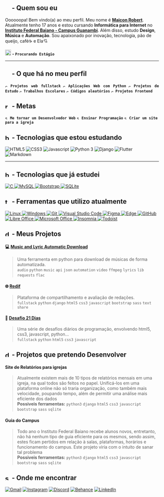 ## <img src=uicons/fonte-de-icone-de-user-gratis.svg width=17/> - Quem sou eu

Oooooopa! Bem vindo(a) ao meu perfil. Meu nome é [**Maicon Robert**](https://github.com/maiconrp). Atualmente tenho 17 anos e estou cursando **Informática para Internet** no [**Instituto Federal Baiano - Campus Guanambi**](https://www.ifbaiano.edu.br/unidades/guanambi/). Além disso, estudo **Design**, **Música** e **Automação**. Sou apaixonado por inovação, tecnologia, pão de queijo, café☕ e Ela💘


<img alt=job-icon src=uicons/job-search.png width=19/> **- `Procurando Estágio`**
<hr>

## <img src=uicons/bank-free-icon-font.svg width=17/> - O que há no meu perfil

<div align=justify word-spacing=6em>
 
<img alt=check-icon src=uicons/check-free-icon-font.svg width=10/> **`Projetos web fullstack`**
<img alt=check-icon src=uicons/check-free-icon-font.svg width=10/> **`Aplicações Web com Python`**
<img alt=check-icon src=uicons/check-free-icon-font.svg width=10/> **`Projetos de Estudo`**
<img alt=check-icon src=uicons/check-free-icon-font.svg width=10/> **`Trabalhos Escolares`**
<img alt=check-icon src=uicons/check-free-icon-font.svg width=10/> **`Códigos aleatórios`**
<img alt=check-icon src=uicons/check-free-icon-font.svg width=10/> **`Projetos Frontend`**
</div>

## <img alt=rocket-icon src=uicons/rocket-lunch-free-icon-font.svg width=17/> - Metas

<img alt=sparkles-icon src=uicons/sparkles-free-icon-font.svg width=12/> **`Me tornar um Desenvolvedor Web`**
<img alt=sparkles-icon src=uicons/sparkles-free-icon-font.svg width=12/> **`Ensinar Programação`**
<img alt=sparkles-icon src=uicons/sparkles-free-icon-font.svg width=12/> **`Criar um site para a igreja`**

## <img alt=book-icon src=uicons/book-alt-free-icon-font.svg width=17/> - Tecnologias que estou estudando


![HTML5](https://img.shields.io/badge/HTML5-E34F26?style=for-the-badge&logo=html5&logoColor=white&labelColor=1F6FEB&color=1F6FEB)
![CSS3](https://img.shields.io/badge/CSS3-1572B6?style=for-the-badge&logo=css3&logoColor=white&labelColor=1F6FEB&color=1F6FEB)
![Javascript](https://img.shields.io/badge/JavaScript-323330?style=for-the-badge&logo=javascript&logoColor=white&labelColor=1F6FEB&color=1F6FEB)
![Python 3](https://img.shields.io/badge/python-3670A0?style=for-the-badge&logo=python&logoColor=white&labelColor=1F6FEB&color=1F6FEB)
![Django](https://img.shields.io/badge/django-%23092E20.svg?style=for-the-badge&logo=django&logoColor=white&labelColor=1F6FEB&color=1F6FEB)
![Flutter](https://img.shields.io/badge/Flutter-%2302569B.svg?style=for-the-badge&logo=Flutter&logoColor=white&labelColor=1F6FEB&color=1F6FEB)
![Markdown](https://img.shields.io/badge/Markdown-000000?style=for-the-badge&logo=markdown&logoColor=white&labelColor=1F6FEB&color=1F6FEB)
<hr>

## <img alt=bookmark-icon src=uicons/bookmark-free-icon-font.svg width=17/> - Tecnologias que já estudei

[
![C](https://img.shields.io/badge/C-00599C?style=for-the-badge&logo=c&logoColor=white&labelColor=1F6FEB&color=1F6FEB)
![MySQL](https://img.shields.io/badge/MySQL-FFC500?style=for-the-badge&logo=mysql&logoColor=white&labelColor=1F6FEB&color=1F6FEB&labelColor=white)
![Bootstrap](https://img.shields.io/badge/Bootstrap-563D7C?style=for-the-badge&logo=bootstrap&logoColor=white&labelColor=1F6FEB&color=1F6FEB)
![SQLite](https://img.shields.io/badge/sqlite-%2307405e.svg?style=for-the-badge&logo=sqlite&logoColor=white&labelColor=1F6FEB&color=1F6FEB)
](#n)

## <img alt=toolbox-icon src=uicons/fonte-de-icone-de-tool-box-gratis.svg width=17/> - Ferramentas que utilizo atualmente
[
![Linux](https://img.shields.io/badge/Linux-FCC644?style=for-the-badge&logo=linux&logoColor=white&labelColor=1F6FEB&color=1F6FEB)
![Windows](https://img.shields.io/badge/Windows-0078D6?style=for-the-badge&logo=windows&logoColor=white&labelColor=1F6FEB&color=1F6FEB)
![Git](https://img.shields.io/badge/GIT-E44C30?style=for-the-badge&logo=git&logoColor=white&labelColor=1F6FEB&color=1F6FEB)
![Visual Studio Code](https://img.shields.io/badge/VSCode-0078D4?style=for-the-badge&logo=visual%20studio%20code&logoColor=white&labelColor=1F6FEB&color=1F6FEB)
![Figma](https://img.shields.io/badge/figma-%23F24E1E.svg?style=for-the-badge&logo=figma&logoColor=white&labelColor=1F6FEB&color=1F6FEB)
![Edge](https://img.shields.io/badge/Edge-0078D7?style=for-the-badge&logo=Microsoft-edge&logoColor=white&labelColor=1F6FEB&color=1F6FEB)
![GitHub](https://img.shields.io/badge/github-%23121011.svg?style=for-the-badge&logo=github&logoColor=white&labelColor=1F6FEB&color=1F6FEB)
![Libre Office](https://img.shields.io/badge/LibreOffice-18A303?style=for-the-badge&logo=LibreOffice&logoColor=white&labelColor=1F6FEB&color=1F6FEB)
![Microsoft Office](https://img.shields.io/badge/MS_Office-D83B01?style=for-the-badge&logo=microsoft-office&logoColor=white&labelColor=1F6FEB&color=1F6FEB)
![Insomnia](https://img.shields.io/badge/Insomnia-black?style=for-the-badge&logo=insomnia&logoColor=5849BE&&logoColor=white&labelColor=1F6FEB&color=1F6FEB)
![Todoist](https://img.shields.io/badge/Todoist-E44332?style=for-the-badge&logo=todoist&logoColor=white&labelColor=1F6FEB&color=1F6FEB)
](#n)
<!--
## <img alt=estatistics-icon src=uicons/fonte-de-icone-de-stats-gratis.svg width=17/> -  Minha atividade

<picture>
  <source media="(prefers-color-scheme: dark)" srcset="https://activity-graph.herokuapp.com/graph?username=maicon15rp&theme=github-dark&hide_title=true">
  <source media="(prefers-color-scheme: light)" srcset="https://activity-graph.herokuapp.com/graph?username=maicon15rp&theme=minimal&hide_title=true">
  <img alt="Maicon15rp github activity graph" src="https://activity-graph.herokuapp.com/graph?username=maicon15rp&theme=github-dark&hide_title=true"/>
</picture>
-->
## <img alt=document-icon src=uicons/document-free-icon-font.svg width=17/> -  Meus Projetos

#### :computer: [Music and Lyric Automatic Download](https://github.com/maiconrp/Music-Lyric-Download)
> Uma ferramenta em python para download de músicas de forma automatizada. <br>
> `audio` `python` `music` `api` `json` `automation` `video` `ffmpeg` `lyrics` `lib` `requests` `flac`

#### 🌐 [Redif](https://github.com/maicon15rp/Redif)
> Plataforma de compartilhamento e avaliação de redações. <br>
> `fullstack` `python` `django` `html5` `css3` `javascript` `bootstrap` `sass` `text` `share`

#### 🦾 [Desafio 21 Dias](https://github.com/maiconrp/Desafio-21-Dias)
> Uma série de desafios diários de programação, envolvendo html5, css3, javascript, python... <br>
> `fullstack` `python` `html5` `css3` `javascript`

## <img alt=document-icon src=uicons/document-free-icon-font.svg width=17/> - Projetos que pretendo Desenvolver 
#### Site de Relatórios para igrejas
> Atualmente existem mais de 10 tipos de relatórios mensais em uma igreja, na qual todos são feitos no papel. Unificá-los em uma plataforma online não só traria organização, como também mais velocidade, poupando tempo, além de permitir uma análise  mais eficiente dos dados<br>
**Possiveis ferramentas:** `python3` `django` `html5` `css3` `javascript` `bootstrap` `sass` `sqlite`

#### Guia do Campus
> Todo ano o Instituto Federal Baiano recebe alunos novos, entretanto, não há nenhum tipo de guia eficiente para os mesmos, sendo assim, estes ficam pertidos em relação à salas, plataformas, horários e funcionamento do campus. Este projeto viria com o intuito de sanar tal problema<br>
**Possiveis ferramentas:** `python3` `django` `html5` `css3` `javascript` `bootstrap` `sass` `sqlite`

##  <img alt=search-icon src=uicons/search-free-icon-font.svg width=17/> - Onde me encontrar

[![Gmail](https://img.shields.io/badge/Gmail-D14836?style=for-the-badge&logo=gmail&logoColor=white&labelColor=1F6FEB&color=1F6FEB)](mailto:maiconlk2321@gmail.com)
[![Instagram](https://img.shields.io/badge/maiconrobertp-%23E4405F.svg?style=for-the-badge&logo=Instagram&logoColor=white&labelColor=1F6FEB&color=1F6FEB)](https://www.instagram.com/maiconrobertp/)
[![Discord](https://img.shields.io/badge/Discord-%237289DA.svg?style=for-the-badge&logo=discord&logoColor=white&labelColor=1F6FEB&color=1F6FEB)](http://discordapp.com/users/670372491771904012)
[![Behance](https://img.shields.io/badge/Behance-1769ff?style=for-the-badge&logo=behance&logoColor=white&labelColor=1F6FEB&color=1F6FEB)](#-onde-me-encontrar)
[![LinkedIn](https://img.shields.io/badge/linkedin-%230077B5.svg?style=for-the-badge&logo=linkedin&logoColor=white&labelColor=1F6FEB&color=1F6FEB)](#-onde-me-encontrar)



<!--
<a href="https://www.flaticon.com" title="Flaticon" font-size=10px>Icons by Freepik - Flaticon</a>
![Anurag's GitHub stats](https://github-readme-stats.vercel.app/api?username=maicon15rp&theme=dark)

[![Readme Card](https://github-readme-stats.vercel.app/api/pin/?username=maicon15rp&repo=music-lyric-download)](https://github.com/maicon15rp/maicon15rp)


[![GitHub Streak](https://streak-stats.demolab.com/?user=maicon15rp&theme=dark)](https://git.io/streak-stats)

[![Ashutosh's github activity graph](https://activity-graph.herokuapp.com/graph?username=maicon15rp&theme=github)](https://github.com/ashutosh00710/github-readme-activity-graph)

-->
